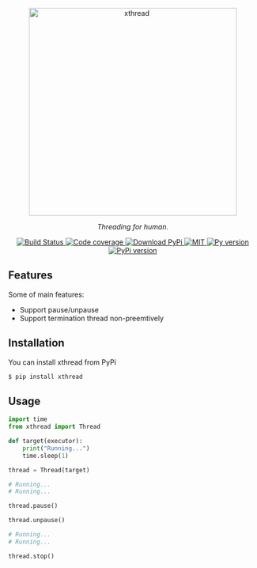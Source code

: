 <p align="center">
  <img width="420px" src="https://i.ibb.co/0BPYdRk/xthread.png" alt='xthread'>
</p>
<p align="center">
    <em>Threading for human.</em>
</p>
<p align="center">
    <a href="https://github.com/magiskboy/xthread/actions">
        <img src="https://github.com/magiskboy/xthread/actions/workflows/test-suite.yml/badge.svg" alt="Build Status">
    </a>
    <a href="https://app.codecov.io/gh/magiskboy/xthread">
        <img src="https://img.shields.io/codecov/c/github/magiskboy/xthread" alt="Code coverage">
    </a>
    <a href="https://pypi.org/project/xthread/">
        <img src="https://img.shields.io/pypi/dd/xthread" alt="Download PyPi">
    </a>
    <a href="https://github.com/magiskboy/xthread/blob/main/LICENSE">
        <img src="https://img.shields.io/github/license/magiskboy/xthread" alt="MIT">
    </a>
    <a href="https://pypi.org/project/xthread/">
        <img src="https://img.shields.io/pypi/pyversions/xthread" alt="Py version">
    </a>
    <a href="https://pypi.org/project/xthread/">
        <img src="https://img.shields.io/pypi/v/xthread" alt="PyPi version">
    </a>
</p>


## Features

Some of main features:

- Support pause/unpause
- Support termination thread non-preemtively

## Installation

You can install xthread from PyPi

```bash
$ pip install xthread
```

## Usage

```python
import time
from xthread import Thread

def target(executor):
    print("Running...")
    time.sleep(1)

thread = Thread(target)

# Running...
# Running...

thread.pause()

thread.unpause()

# Running...
# Running...

thread.stop()
```
